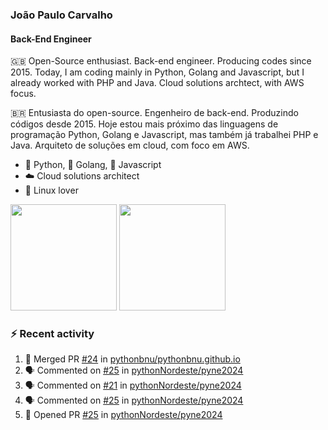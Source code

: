 ### João Paulo Carvalho
#### Back-End Engineer

🇬🇧 Open-Source enthusiast. Back-end engineer. Producing codes since 2015. Today, I am coding mainly in Python, Golang and Javascript, but I already worked with PHP and Java. Cloud solutions archtect, with AWS focus.

🇧🇷 Entusiasta do open-source. Engenheiro de back-end. Produzindo códigos desde 2015. Hoje estou mais próximo das linguagens de programação Python, Golang e Javascript, mas também já trabalhei PHP e Java. Arquiteto de soluções em cloud, com foco em AWS.
 
- 🐍 Python, 🐹 Golang, 🍺 Javascript
- ☁️ Cloud solutions architect
- 🐧 Linux lover

<span>
   <img height="170vw" src="https://github-readme-stats.vercel.app/api?username=jjpaulo2&count_private=true&show_icons=true&theme=dark&&include_all_commits=true"/>
   <img height="170vw" src="https://github-readme-stats-eight-theta.vercel.app/api/top-langs/?username=jjpaulo2&hide=html,css,javascript&layout=compact&langs_count=8&theme=dark"/>
</span>


### ⚡ Recent activity

<!--START_SECTION:activity-->
1. 🎉 Merged PR [#24](https://github.com/pythonbnu/pythonbnu.github.io/pull/24) in [pythonbnu/pythonbnu.github.io](https://github.com/pythonbnu/pythonbnu.github.io)
2. 🗣 Commented on [#25](https://github.com/pythonNordeste/pyne2024/pull/25#issuecomment-1959477252) in [pythonNordeste/pyne2024](https://github.com/pythonNordeste/pyne2024)
3. 🗣 Commented on [#21](https://github.com/pythonNordeste/pyne2024/issues/21#issuecomment-1952468201) in [pythonNordeste/pyne2024](https://github.com/pythonNordeste/pyne2024)
4. 🗣 Commented on [#25](https://github.com/pythonNordeste/pyne2024/pull/25#issuecomment-1950267812) in [pythonNordeste/pyne2024](https://github.com/pythonNordeste/pyne2024)
5. 💪 Opened PR [#25](https://github.com/pythonNordeste/pyne2024/pull/25) in [pythonNordeste/pyne2024](https://github.com/pythonNordeste/pyne2024)
<!--END_SECTION:activity-->
